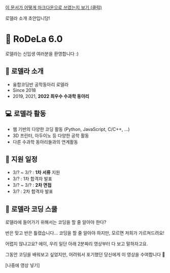 [이 문서가 어떻게 마크다운으로 쓰였는지 보기 (클릭)](https://raw.githubusercontent.com/RoDeLa6/club-recruit/main/account/docs/rodela.md)

로델라 소개 초안입니당!

# 👋 RoDeLa 6.0
로델라는 신입생 여러분을 환영합니다 :)

## 🎈 로델라 소개

- 융합코딩반 공학동아리 로델라
- Since 2018
- 2019, 2021, **2022 최우수 수과학 동아리**

## 💻 로델라 활동

- 웹 기반의 다양한 코딩 활동 (Python, JavaScript, C/C++, ...)
- 3D 프린터, 아두이노 등 다양한 공학 활동
- 다른 수과학 동아리들과의 연계활동

## 📝 지원 일정

- 3/? ~ 3/? : **1차 서류** 지원
- 3/? : 1차 합격자 발표
- 3/? ~ 3/? : **2차 면접**
- 3/? : 2차 합격자 발표

## 🏫 로델라 코딩 스쿨
로델라에 들어가기 위해서는 코딩을 할 줄 알아야 한다?

반은 맞고 반은 틀렸습니다... 코딩을 할 줄 알아야 하지만, 모르면 저희가 가르쳐드려요!

어렵지 않냐고요? 에이, 우리 일단 아래 2분짜리 영상부터 다 보고 말하자고요.

그동안 코딩을 배워보고 싶었지만, 어려워서 포기했던 당신에게 이 영상을 수여합니다 🤩

[나중에 영상 넣기]
